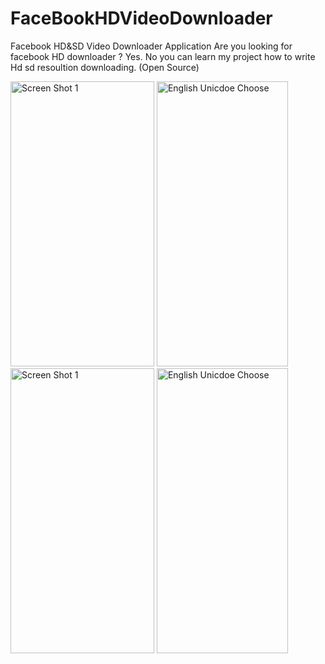 # FaceBookHDVideoDownloader
Facebook HD&SD Video Downloader Application 
Are you looking for facebook HD downloader ?
Yes. No you can learn my project how to write Hd sd resoultion downloading. (Open Source)

<img alt="Screen Shot 1" src="https://github.com/dev-mgkaung/FaceBookHDVideoDownloader/blob/master/Google%20Pixel%203%201.png" width=230 height=456 />  <img alt="English Unicdoe Choose" src="https://github.com/dev-mgkaung/FaceBookHDVideoDownloader/blob/master/Google%20Pixel%203%203.png" width=210 height=456 /> <img alt="Screen Shot 1" src="https://github.com/dev-mgkaung/FaceBookHDVideoDownloader/blob/master/Google%20Pixel%203%204.png" width=230 height=456 />  <img alt="English Unicdoe Choose" src="https://github.com/dev-mgkaung/FaceBookHDVideoDownloader/blob/master/Google%20Pixel%203%206.png" width=210 height=456 />
